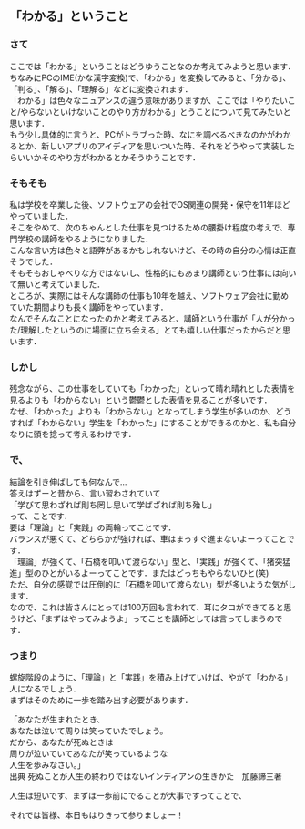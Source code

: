 ## 「わかる」ということ

### さて

ここでは「わかる」ということはどうゆうことなのか考えてみようと思います．  
ちなみにPCのIME(かな漢字変換)で、「わかる」を変換してみると、「分かる」、「判る」、「解る」、「理解る」などに変換されます．  
「わかる」は色々なニュアンスの違う意味がありますが、ここでは「やりたいこと/やらないといけないことのやり方がわかる」とうことについて見てみたいと思います．  
もう少し具体的に言うと、PCがトラブった時、なにを調べるべきなのかがわかるとか、新しいアプリのアイディアを思いついた時、それをどうやって実装したらいいかそのやり方がわかるとかそうゆうことです．

### そもそも

私は学校を卒業した後、ソフトウェアの会社でOS関連の開発・保守を11年ほどやっていました．  
そこをやめて、次のちゃんとした仕事を見つけるための腰掛け程度の考えで、専門学校の講師をやるようになりました．  
こんな言い方は色々と語弊があるかもしれないけど、その時の自分の心情は正直そうでした．  
そもそもおしゃべりな方ではないし、性格的にもあまり講師という仕事には向いて無いと考えていました．  
ところが、実際にはそんな講師の仕事も10年を越え、ソフトウェア会社に勤めていた期間よりも長く講師をやっています．  
なんでそんなことになったのかと考えてみると、講師という仕事が「人が分かった/理解したというのに場面に立ち会える」とても嬉しい仕事だったからだと思います．  

### しかし

残念ながら、この仕事をしていても「わかった」といって晴れ晴れとした表情を見るよりも「わからない」という鬱鬱とした表情を見ることが多いです．  
なぜ、「わかった」よりも「わからない」となってしまう学生が多いのか、どうすれば「わからない」学生を「わかった」にすることができるのかと、私も自分なりに頭を捻って考えるわけです．  

### で、

結論を引き伸ばしても何なんで...  
答えはずーと昔から、言い習わされていて  
「学びて思わざれば則ち罔し思いて学ばざれば則ち殆し」  
って、ことです．  
要は「理論」と「実践」の両輪ってことです．  
バランスが悪くて、どちらかが強ければ、車はまっすぐ進まないよーってことです．  
「理論」が強くて、「石橋を叩いて渡らない」型と、「実践」が強くて、「猪突猛進」型のひとがいるよーってことです．またはどっちもやらないひと(笑)  
ただ、自分の感覚では圧倒的に「石橋を叩いて渡らない」型が多いような気がします．  
なので、これは皆さんにとっては100万回も言われて、耳にタコができてると思うけど、「まずはやってみようよ」ってことを講師としては言ってしまうのです．

### つまり

螺旋階段のように、「理論」と「実践」を積み上げていけば、やがて「わかる」人になるでしょう．  
まずはそのために一歩を踏み出す必要があります．  
  
「あなたが生まれたとき、  
あなたは泣いて周りは笑っていたでしょう。  
だから、あなたが死ぬときは  
周りが泣いていてあなたが笑っているような  
人生を歩みなさい。」  
出典 死ぬことが人生の終わりではないインディアンの生きかた　加藤諦三著  
  
人生は短いです、まずは一歩前にでることが大事ですってことで、  
  
それでは皆様、本日もはりきって参りましょー！